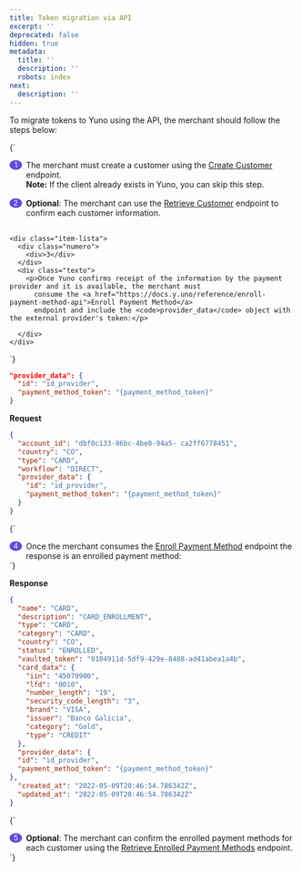 ```yaml
---
title: Token migration via API
excerpt: ''
deprecated: false
hidden: true
metadata:
  title: ''
  description: ''
  robots: index
next:
  description: ''
---
```

To migrate tokens to Yuno using the API, the merchant should follow the steps below:

<HTMLBlock>{`
<style>
  .lista {
    display: flex;
    flex-direction: column;
    gap: 1rem;
  }

  .lista .item-lista {
    display: flex;
  }

  .lista .item-lista .numero div {
    margin: 0 7px 0 0;
    min-width: 20px;
    text-align: center;
    padding: 1px;
    font-size: 0.8rem;
    background-color: #614ad6;
    border-radius: 100%;
    color: #fff;
  }

  .lista .item-lista .texto p {
    margin: 0;
  }
</style>

<section>
  <div class="lista">
    <!--<div class="item-lista">
      <div class="numero">
        <div>1</div>
      </div>
      <div class="texto">
        <p> The payment provider defines the format and mechanism by which the information will be shared with Yuno.</p>
      </div>
    </div>
    <div class="item-lista">
      <div class="numero">
        <div>2</div>
      </div>
      <div class="texto">
        <p>Yuno extracts the information from the selected transfer mechanism, and makes the information available.</p>
      </div>
    </div>-->
    <div class="item-lista">
      <div class="numero">
        <div>1</div>
      </div>
      <div class="texto">
        <p>The merchant must create a customer using the <a
            href="https://docs.y.uno/reference/create-customer">Create Customer</a> endpoint.</p>
        <p><strong>Note:</strong> If the client already exists in Yuno, you can skip this step.</p>
      </div>
    </div>
    <div class="item-lista">
      <div class="numero">
        <div>2</div>
      </div>
      <div class="texto">
        <p><b>Optional</b>: The merchant can use the <a
            href="https://docs.y.uno/reference/create-customer">Retrieve Customer</a> endpoint to confirm each customer information.</p>
      </div>
    </div>
    
    <div class="item-lista">
      <div class="numero">
        <div>3</div>
      </div>
      <div class="texto">
        <p>Once Yuno confirms receipt of the information by the payment provider and it is available, the merchant must
          consume the <a href="https://docs.y.uno/reference/enroll-payment-method-api">Enroll Payment Method</a>
          endpoint and include the <code>provider_data</code> object with the external provider's token:</p>

      </div>
    </div>
</section>
`}</HTMLBlock>

```json
"provider_data": {
  "id": "id_provider",
  "payment_method_token": "{payment_method_token}" 
}

```

**Request**

```json
{
  "account_id": "dbf0c133-86bc-4be0-94a5- ca2ff6778451",
  "country": "CO", 
  "type": "CARD", 
  "workflow": "DIRECT", 
  "provider_data": {
    "id": "id_provider",
    "payment_method_token": "{payment_method_token}" 
  }
}

```

<HTMLBlock>{`
<section>
  <div class="lista">
    <div class="item-lista">
      <div class="numero">
        <div>4</div>
      </div>
      <div class="texto">
			 <p>Once the merchant consumes the <a
            href="https://docs.y.uno/reference/enroll-payment-method-api">Enroll Payment Method</a> endpoint the response is an enrolled payment method:</p>
      </div>
    </div>
    </div>
   </section>
`}</HTMLBlock>

**Response**

```json
{
  "name": "CARD",
  "description": "CARD_ENROLLMENT",
  "type": "CARD",
  "category": "CARD",
  "country": "CO",
  "status": "ENROLLED",
  "vaulted_token": "9104911d-5df9-429e-8488-ad41abea1a4b",
  "card_data": {
    "iin": "45079900",
    "lfd": "0010", 
    "number_length": "19", 
    "security_code_length": "3", 
    "brand": "VISA",
    "issuer": "Banco Galicia", 
    "category": "Gold",
    "type": "CREDIT"
  },
  "provider_data": {
  "id": "id_provider",
  "payment_method_token": "{payment_method_token}" 
},
  "created_at": "2022-05-09T20:46:54.786342Z", 
  "updated_at": "2022-05-09T20:46:54.786342Z"
}

```

<HTMLBlock>{`
<section>
  <div class="lista">
    <div class="item-lista">
      <div class="numero">
        <div>5</div>
      </div>
      <div class="texto">
        <p><b>Optional</b>: The merchant can confirm the enrolled payment methods for each customer using the <a
            href="https://docs.y.uno/reference/retrieve-enrolled-payment-methods-api">Retrieve Enrolled Payment Methods</a> endpoint.</p>
      </div>
    </div>
    </div>
   </section>
`}</HTMLBlock>
